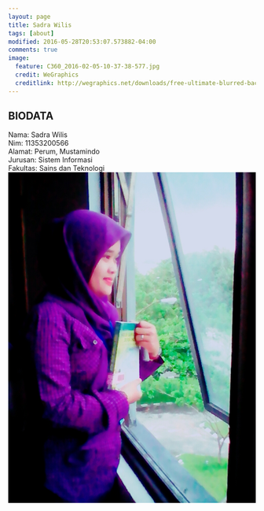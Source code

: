 ```yaml
---
layout: page
title: Sadra Wilis
tags: [about]
modified: 2016-05-28T20:53:07.573882-04:00
comments: true
image:
  feature: C360_2016-02-05-10-37-38-577.jpg
  credit: WeGraphics
  creditlink: http://wegraphics.net/downloads/free-ultimate-blurred-background-pack/
---
```

## BIODATA
Nama: Sadra Wilis<br>
Nim: 11353200566<br>
Alamat: Perum, Mustamindo <br>
Jurusan: Sistem Informasi<br>
Fakultas: Sains dan Teknologi<br>
<img src="/assets/B612_20160329_140642.jpg">
